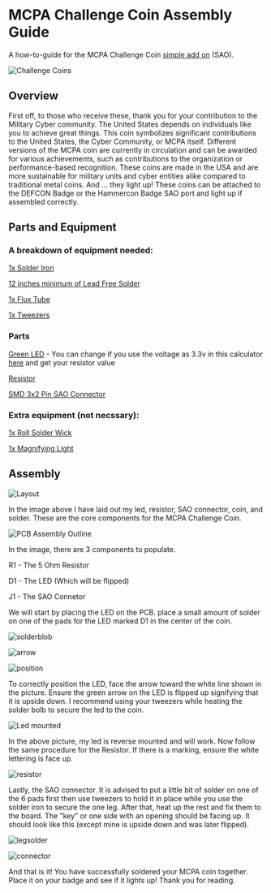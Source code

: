 # MCPA Challenge Coin Assembly Guide

A how-to-guide for the MCPA Challenge Coin [simple add on](https://hackaday.com/2019/03/20/introducing-the-shitty-add-on-v1-69bis-standard/) (SAO). 

![Challenge Coins](image-1.png)

## Overview 

First off, to those who receive these, thank you for your contribution to the Military Cyber community. The United States depends on individuals like you to achieve great things. This coin symbolizes significant contributions to the United States, the Cyber Community, or MCPA itself. Different versions of the MCPA coin are currently in circulation and can be awarded for various achievements, such as contributions to the organization or performance-based recognition. These coins are made in the USA and are more sustainable for military units and cyber entities alike compared to traditional metal coins. And … they light up! These coins can be attached to the DEFCON Badge or the Hammercon Badge SAO port and light up if assembled correctly. 

## Parts and Equipment

### A breakdown of equipment needed: 

[1x Solder Iron](https://www.digikey.com/en/products/detail/apex-tool-group/WLIRPK8012A/15713284)

[12 inches minimum of Lead Free Solder](https://www.digikey.com/en/products/detail/chip-quik-inc/SMDSWLF-020-1OZ/2177056)

[1x Flux Tube](https://www.digikey.com/en/products/detail/chip-quik-inc/SMD291NL/1160000)

[1x Tweezers](https://www.digikey.com/en/products/detail/seeed-technology-co-ltd/404070001/5488233)

### Parts

[Green LED](https://www.digikey.com/en/products/detail/w%C3%BCrth-elektronik/150120GS75000/4489936) - You can change if you use the voltage as 3.3v in this calculator [here](https://www.digikey.com/en/resources/conversion-calculators/conversion-calculator-led-series-resistor?msockid=334d848d252069f6169b907a24b96820) and get your resistor value

[Resistor](https://www.digikey.com/en/products/detail/stackpole-electronics-inc/CSRT1206FT5R00/16202867)

[SMD 3x2 Pin SAO Connector](https://www.digikey.com/en/products/detail/cnc-tech/3020-06-0300-00-TR/14552462?s=N4IgTCBcDaIMwAYwILQIGxsahqAuATiALoC%2BQA)

### Extra equipment (not necssary):

[1x Roll Solder Wick](https://www.digikey.com/en/products/detail/techspray/1811-5F/7914502) 

[1x Magnifying Light](https://www.amazon.com/IVMAIE-Rectangle-Magnifying-Stepless-Magnifier/dp/B0DBQTT3K3/ref=sr_1_1_sspa?crid=1BLCYOFG619UK&dib=eyJ2IjoiMSJ9.jsqAnrPzagr98MOoMF75dV21gGrTVtx5IrvRZlkXHh46LOfjd0dlzm_lpIACp4QXL1kTVuVPZsE9kx1DBlpJzvz8WBzrJPbyRi2r8Mn51wizjpVa-0L6OKJY7TzopU_jxMVLWMsPCb9WY9g6W95kMj4ut9eHXK5O5DP-cBV5D1RjghfcArjbSgqtQBp083LsjVHwrhYK-MXCOxCMarwGEkTbmExWc_z5vYz5JdK-h3AIWPkstzmO8gKbFsGh56Yg8F455sdq84jfP1zRAuE8I81MLdZbkd_oe0CXHc1B8do.zac-GAshaIoUZihpXh67VGy_GrrgT9Ahfj4Z3M1fm7Q&dib_tag=se&keywords=desk+mount+magnifying+glass+with+light&qid=1736018953&sprefix=desk+mount+magnifying+glass+with+ligh%2Caps%2C232&sr=8-1-spons&sp_csd=d2lkZ2V0TmFtZT1zcF9hdGY&psc=1) 

## Assembly

![Layout](image.png)

In the image above I have laid out my led, resistor, SAO connector, coin, and solder. These are the core components for the MCPA Challenge Coin. 

![PCB Assembly Outline](image-2.png)

In the image, there are 3 components to populate. 

R1 - The 5 Ohm Resistor

D1 - The LED (Which will be flipped)

J1 - The SAO Connetor

We will start by placing the LED on the PCB. place a small amount of solder on one of the pads for the LED marked D1 in the center of the coin. 

![solderblob](image-3.png)

![arrow](image-4.png)

![position](image-5.png)

To correctly position the LED, face the arrow toward the white line shown in the picture. Ensure the green arrow on the LED is flipped up signifying that it is upside down. I recommend using your tweezers while heating the solder bolb to secure the led to the coin. 

![Led mounted](image-6.png)

In the above picture, my led is reverse mounted and will work. Now follow the same procedure for the Resistor. If there is a marking, ensure the white lettering is face up. 

![resistor](image-7.png)

Lastly, the SAO connector. It is advised to put a little bit of solder on one of the 6 pads first then use tweezers to hold it in place while you use the solder iron to secure the one leg. After that, heat up the rest and fix them to the board. The "key" or one side with an opening should be facing up. It should look like this (except mine is upside down and was later flipped). 

![legsolder](image-8.png)

![connector](image-9.png)

And that is it! You have successfully soldered your MCPA coin together. Place it on your badge and see if it lights up! Thank you for reading. 

